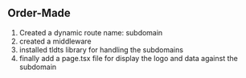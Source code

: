 ## Order-Made

1. Created a dynamic route name: subdomain
2. created a middleware
3. installed tldts library for handling the subdomains
4. finally add a page.tsx file for display the logo and data against the subdomain
